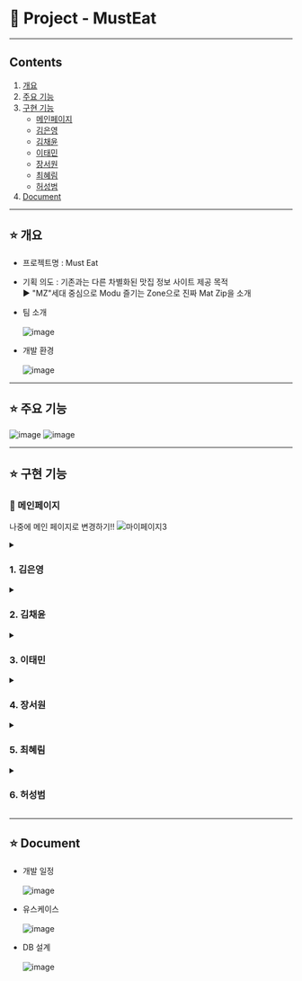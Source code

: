 # 🍔 Project - MustEat
***
## Contents <br>
1. [개요](#star-개요)  
2. [주요 기능](#star-주요-기능)
3. [구현 기능](#star-구현-기능)
    - [메인페이지](#pushpin-메인페이지)
    - [김은영](#1-김은영)
    - [김채윤](#2-김채윤)   
    - [이태민](#3-이태민)   
    - [장서원](#4-장서원)   
    - [최혜림](#5-최혜림)   
    - [허성범](#6-허성범)  
3. [Document](#star-document)



***


## :star: 개요
- 프로젝트명 : Must Eat <br>
      
- 기획 의도 : 기존과는 다른 차별화된 맛집 정보 사이트 제공 목적      
               ▶ "MZ"세대 중심으로 Modu 즐기는 Zone으로 진짜 Mat Zip을 소개 <br>
               
- 팀 소개 <br><br>
![image](https://user-images.githubusercontent.com/103404357/188263303-c24fda3d-b927-4c87-a4eb-e7f41f342ea7.png) <br>

- 개발 환경 <br><br>
![image](https://user-images.githubusercontent.com/103404357/188269068-6baa0e0d-7060-466d-a091-e164f164f2f9.png) <br>
***

## :star: 주요 기능
![image](https://user-images.githubusercontent.com/103404357/188263803-6090b790-df41-4f42-9691-258762b2c87f.png)
![image](https://user-images.githubusercontent.com/103404357/188263805-9f886c16-c29a-4795-9d3a-0258276d28e7.png)


***
## :star: 구현 기능

### :pushpin: 메인페이지
나중에 메인 페이지로 변경하기!!
![마이페이지3](https://user-images.githubusercontent.com/103404357/188264121-ac1f3fe7-296a-43a8-8baa-4a52e9e5521d.gif) <br>

<details><summary><h3>1. 김은영</h3></summary>

### 📌 마이페이지 

![마이페이지3](https://user-images.githubusercontent.com/103404357/188264121-ac1f3fe7-296a-43a8-8baa-4a52e9e5521d.gif) <br>

- 리뷰, 적립금, 찜, 팔로우 조회 및 상세페이지로 이동 <br> <br>
    
### 📌 회원 정보 수정
![회원정보수정](https://user-images.githubusercontent.com/103404357/188266280-e4170783-7418-4527-82d2-73a8e9b3143c.gif) <br>

- 비밀번호 중복체크  <br>
- 닉네임, 이메일 중복체크 <br>
- 주소 변경 <br>
- 프로필 변경 <br> <br>

### 📌 회원 탈퇴
![회원탈퇴](https://user-images.githubusercontent.com/103404357/188268250-75a91266-c703-43ca-b314-716df34a5e8a.gif) <br>

- 탈퇴 사유 선택 <br>
- 비밀번호 확인 탈퇴 <br> <br>

### 📌 주문 현황 조회
![회원정보수정4](https://user-images.githubusercontent.com/103404357/188267964-f7e6ce88-e7fe-42cd-ba1f-a988adb00676.gif) <br>

- 상품 구매 페이지로 이동
- 배송 현황에 따른 주문 목록 조회
- 주문 상세 조회
- 구매 확정/취소 
</details>

<details><summary><h3>2. 김채윤</h3></summary>

### 📌 사용자 카테고리

### 📌 에디터 커뮤니티
### 📌 찜
### 📌 팔로우
### 📌 사용자 식당 조회
</details>

<details><summary><h3>3. 이태민</h3></summary>

### 📌 회원가입
### 📌 로그인
### 📌 아이디, 비밀번호 찾기
### 📌 회원 전체 및 상세조회 관리
### 📌 식당 리뷰관리
### 📌 관리자 메인페이지
</details>

<details><summary><h3>4. 장서원</h3></summary>

### 📌 식당 및 지역 검색
### 📌 사용자 리뷰 작성 및 조회
### 📌 적립금
### 📌 식당관리
### 📌 이용약관
</details>

<details><summary><h3>5. 최혜림</h3></summary>

### 📌 고객센터, 공지사항, FAQ
### 📌 1:1 문의하기 및 내역조회
### 📌 관리자 고객센터
### 📌 관리자 공지사항
### 📌 밀키트 리뷰관리
</details>

<details><summary><h3>6. 허성범</h3></summary>

### 📌 밀키트 전체 및 상세조회
### 📌 회원 주문 및 결제
### 📌 결제관리
### 📌 밀키트 댓글 리뷰
### 📌 밀키트 상품 
</details>

***
## :star: Document

- 개발 일정 <br><br>
![image](https://user-images.githubusercontent.com/103404357/188263532-1e33a424-61b8-4808-95e8-a43ad766c110.png) <br>

- 유스케이스 <br><br>
![image](https://user-images.githubusercontent.com/103404357/188263510-f2a8bdd2-4a65-4423-9458-5d80bb4aaaea.png) <br>

- DB 설계 <br><br>
![image](https://user-images.githubusercontent.com/103404357/188263352-44d5320d-e35b-4300-9c4d-176b0831a28a.png) <br>
